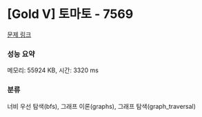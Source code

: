# [Gold V] 토마토 - 7569 

[문제 링크](https://www.acmicpc.net/problem/7569) 

### 성능 요약

메모리: 55924 KB, 시간: 3320 ms

### 분류

너비 우선 탐색(bfs), 그래프 이론(graphs), 그래프 탐색(graph_traversal)

